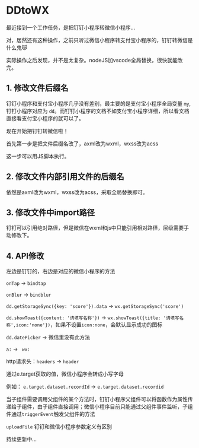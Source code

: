 # DDtoWX
最近接到一个工作任务，是把钉钉小程序转微信小程序...

对，居然还有这种操作，之前只听过微信小程序转支付宝小程序的，钉钉转微信是什么鬼😿

实际操作之后发现，并不是太复杂。nodeJS加vscode全局替换，很快就能改完。

## 1. 修改文件后缀名

钉钉小程序和支付宝小程序几乎没有差别，最主要的是支付宝小程序全局变量 `my`, 钉钉小程序对应为 `dd`。而钉钉小程序的文档不如支付宝小程序详细，所以看文档直接看支付宝小程序的就可以了。

现在开始把钉钉转微信啦！

首先第一步是把文件后缀名改了，axml改为wxml，wxss改为acss

这一步可以用JS脚本执行。


## 2. 修改文件内部引用文件的后缀名

依然是axml改为wxml，wxss改为acss，采取全局替换即可。


## 3. 修改文件中import路径

钉钉可以引用绝对路径，但是微信在wxml和js中只能引用相对路径，层级需要手动修改下。


## 4. API修改

左边是钉钉的，右边是对应的微信小程序的方法

`onTap`  ->  `bindtap`

`onBlur` -> `bindblur`

`dd.getStorageSync({key: 'score'}).data`  ->   `wx.getStorageSync('score')`

`dd.showToast({content: '请填写名称'})`  ->  `wx.showToast({title: '请填写名称',icon:'none'})`，如果不设置`icon:none`，会默认显示成功的图标

`dd.datePicker`  ->  微信里没有此方法

`a:`  -> ` wx:`

http请求头：`headers` ->  `header`

通过e.target获取的值，微信小程序会转成小写字母

例如： `e.target.dataset.recordId` -> `e.target.dataset.recordid`

当子组件需要调用父组件的某个方法时，钉钉小程序父组件可以将函数作为属性传递给子组件，由子组件直接调用；微信小程序目前只能通过父组件事件监听，子组件通过`triggerEvent`触发父组件的方法

`uploadFile` 钉钉和微信小程序参数定义有区别

持续更新中...